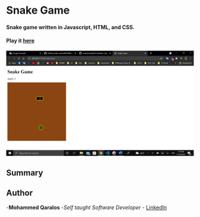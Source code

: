 # Snake Game
#### Snake game written in Javascript, HTML, and CSS.
#### Play it [here](http://127.0.0.1:5500/index.html)

![Snake Game Photo](SnakeGamePhoto.png)

## Summary

## Author

-**Mohammed Qaralos** -*Self taught Software Developer* - [LinkedIn](https://www.linkedin.com/in/mohammed-qaralos-27151010a/)
